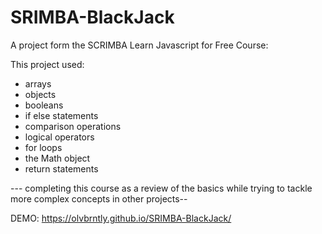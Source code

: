 # SRIMBA-BlackJack

A project form the SCRIMBA Learn Javascript for Free Course:

This project used:
- arrays
- objects
- booleans
- if else statements
- comparison operations
- logical operators
- for loops
- the Math object
- return statements


--- completing this course as a review of the basics while trying to tackle more complex concepts in other projects--

DEMO: https://olvbrntly.github.io/SRIMBA-BlackJack/

